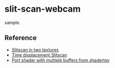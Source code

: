 # slit-scan-webcam
sample.

## Reference
- [Slitscan in two textures](https://www.shadertoy.com/view/MlVfWt)
- [Time displacement Slitscan](https://www.shadertoy.com/view/dsjXWw)
- [Port shader with multiple buffers from shadertoy](https://stackoverflow.com/questions/64189611/port-shader-with-multiple-buffers-from-shadertoy)